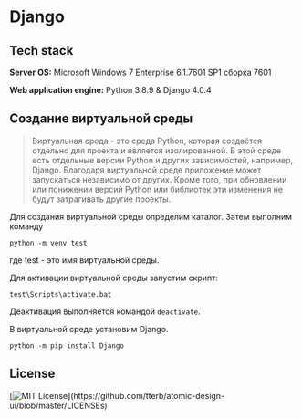 # Django
## Tech stack
**Server OS:** Microsoft Windows 7 Enterprise 6.1.7601 SP1 сборка 7601

**Web application engine:** Python 3.8.9 & Django 4.0.4

## Создание виртуальной среды
> Виртуальная среда - это среда Python, которая создаётся отдельно для проекта и является изолированной. В этой среде есть отдельные версии Python и других зависимостей, например, Django. Благодаря виртуальной среде приложение может запускаться независимо от других. Кроме того, при обновлении или понижении версий Python или библиотек эти изменения не будут затрагивать другие проекты.

Для создания виртуальной среды определим каталог. Затем выполним команду
```
python -m venv test
```
где test - это имя виртуальной среды.

Для активации виртуальной среды запустим скрипт:
```
test\Scripts\activate.bat
```
Деактивация выполняется командой `deactivate`.

В виртуальной среде установим Django.
```
python -m pip install Django
```


## License
[![MIT License](https://img.shields.io/apm/l/atomic-design-ui.svg?)](https://github.com/tterb/atomic-design-ui/blob/master/LICENSEs)

